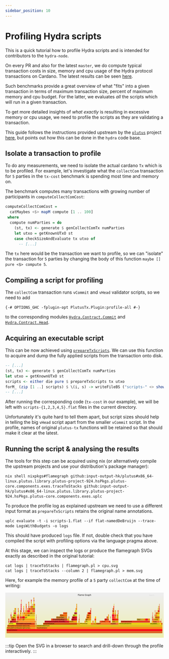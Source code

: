 ```yaml
---
sidebar_position: 10
---
```


# Profiling Hydra scripts

This is a quick tutorial how to profile Hydra scripts and is intended for
contributors to the `hydra-node`.

On every PR and also for the latest `master`, we do compute typical transaction
costs in size, memory and cpu usage of the Hydra protocol transactions on
Cardano. The latest results can be seen
[here](https://hydra.family/head-protocol/benchmarks/transaction-cost/).

Such benchmarks provide a great overview of what "fits" into a given transaction
in terms of maximum transaction size, percent of maximum memory and cpu budget.
For the latter, we evaluates _all_ the scripts which will run in a given
transaction.

To get more detailed insights of _what exactly_ is resulting in excessive memory
or cpu usage, we need to profile the scripts as they are validating a
transaction.

This guide follows the instructions provided upstream by the
[`plutus`](https://github.com/input-output-hk/plutus) project
[here](https://plutus.readthedocs.io/en/latest/howtos/profiling-scripts.html),
but points out how this can be done in the `hydra` code base.

## Isolate a transaction to profile

To do any measurements, we need to isolate the actual cardano `Tx` which is to
be profiled. For example, let's investigate what the `collectCom` transaction
for `5` parties in the `tx-cost` benchmark is spending most time and memory on.

The benchmark computes many transactions with growing number of participants in `computeCollectComCost`:
```haskell
computeCollectComCost =
  catMaybes <$> mapM compute [1 .. 100]
 where
  compute numParties = do
    (st, tx) <- generate $ genCollectComTx numParties
    let utxo = getKnownUTxO st
    case checkSizeAndEvaluate tx utxo of
      -- [...]
```

The `tx` here would be the transaction we want to profile, so we can "isolate"
the transaction for `5` parties by changing the body of this function `maybe []
pure <$> compute 5`.

## Compiling a script for profiling

The `collectCom` transaction runs `vCommit` and `vHead` validator scripts, so we
need to add

```
{-# OPTIONS_GHC -fplugin-opt PlutusTx.Plugin:profile-all #-}
```

to the corresponding modules [`Hydra.Contract.Commit`](https://hydra.family/head-protocol/haddock/hydra-plutus/Hydra-Contract-Commit.html) and
[`Hydra.Contract.Head`](https://hydra.family/head-protocol/haddock/hydra-plutus/Hydra-Contract-Head.html).

## Acquiring an executable script

This can be now achieved using
[`prepareTxScripts`](https://hydra.family/head-protocol/haddock/hydra-node/Hydra-Ledger-Cardano-Evaluate.html#v:prepareTxScripts).
We can use this function to acquire and dump the fully applied scripts from the
transaction onto disk.

```haskell
-- [...]
(st, tx) <- generate $ genCollectComTx numParties
let utxo = getKnownUTxO st
scripts <- either die pure $ prepareTxScripts tx utxo
forM_ (zip [1 ..] scripts) $ \(i, s) -> writeFileBS ("scripts-" <> show i <> ".flat") s
-- [...]
```

After running the corresponding code (`tx-cost` in our example), we will be left
with `scripts-{1,2,3,4,5}.flat` files in the current directory.

Unfortunately it's quite hard to tell them apart, but script sizes should help
in telling the big `vHead` script apart from the smaller `vCommit` script. In
the profile, names of original `plutus-tx` functions will be retained so that
should make it clear at the latest.

## Running the script & analysing the results

The tools for this step can be acquired using nix (or alternatively compile the
upstream projects and use your distribution's package manager):

```
nix shell nixpkgs#flamegraph github:input-output-hk/plutus#x86_64-linux.plutus.library.plutus-project-924.hsPkgs.plutus-core.components.exes.traceToStacks github:input-output-hk/plutus#x86_64-linux.plutus.library.plutus-project-924.hsPkgs.plutus-core.components.exes.uplc
```

To produce the profile log as explained upstream we need to use a different
input format as `prepareTxScripts` retains the original name annotations.

```
uplc evaluate -t -i scripts-1.flat --if flat-namedDeBruijn --trace-mode LogsWithBudgets -o logs
```

This should have produced `logs` file. If not, double check that you have
compiled the script with profiling options via the language pragma above.

At this stage, we can inspect the logs or produce the flamegraph SVGs exactly as
described in the original tutorial:

```
cat logs | traceToStacks | flamegraph.pl > cpu.svg
cat logs | traceToStacks --column 2 | flamegraph.pl > mem.svg
```

Here, for example the memory profile of a `5` party `collectCom` at the time of
writing:

![](profile-mem.svg)

:::tip
Open the SVG in a browser to search and drill-down through the profile
interactively.
:::
